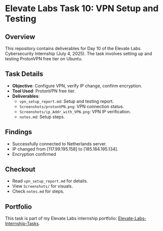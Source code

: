 # Elevate Labs Task 10: VPN Setup and Testing

## Overview
This repository contains deliverables for Day 10 of the Elevate Labs Cybersecurity Internship (July 4, 2025). The task involves setting up and testing ProtonVPN free tier on Ubuntu.

## Task Details
- **Objective**: Configure VPN, verify IP change, confirm encryption.
- **Tool Used**: ProtonVPN free tier.
- **Deliverables**:
  - `vpn_setup_report.md`: Setup and testing report.
  - `Screenshots/protonVPN.png`: VPN connection status.
  - `Screenshots/ip_Addr_with_VPN.png`: VPN IP verification.
  - `notes.md`: Setup steps.

## Findings
- Successfully connected to Netherlands server.
- IP changed from [117.99.195.158] to [185.184.195.134].
- Encryption confirmed

## Checkout
- Read `vpn_setup_report.md` for details.
- View `Screenshots/` for visuals.
- Check `notes.md` for steps.

## Portfolio
This task is part of my Elevate Labs internship portfolio: [Elevate-Labs-Internship-Tasks](https://github.com/Nucl3arAt0m/Elevate-Labs-Internship-Tasks).

